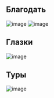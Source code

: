 ## Благодать
![image](https://user-images.githubusercontent.com/90381005/213133630-ee1305e3-bcb6-488d-9318-e3b39427a00b.png)
![image](https://user-images.githubusercontent.com/90381005/213156893-a77dc029-9714-42bb-9359-17e25ae7d017.png)
## Глазки
![image](https://user-images.githubusercontent.com/90381005/213140824-f4ea5663-87f3-44ae-a750-5d34804e7fe8.png)
## Туры
![image](https://user-images.githubusercontent.com/90381005/213138234-0968c2d4-e9c2-465e-b02d-d9c896f4fc3b.png)

